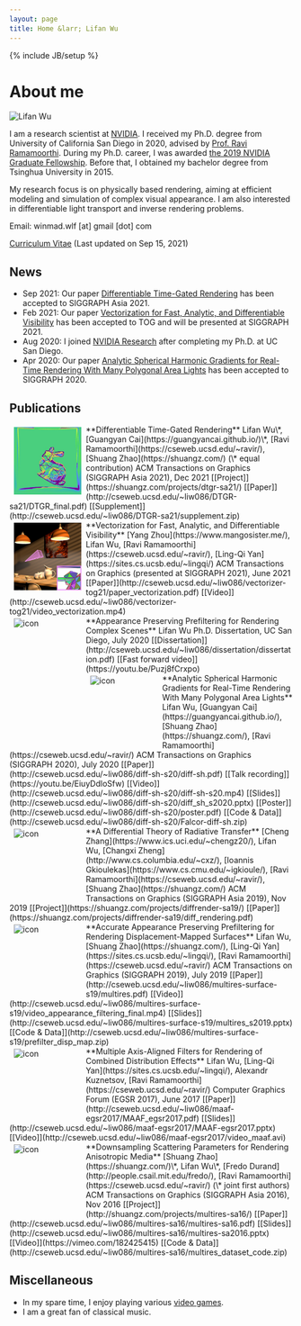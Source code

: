 ```yaml
---
layout: page
title: Home &larr; Lifan Wu
---
```

{% include JB/setup %}

# About me

<img class='inset right' src='/imgs/lifan_photo_3.jpg' title='Lifan Wu' alt='Lifan Wu' width='230px' />

I am a research scientist at [NVIDIA](https://www.nvidia.com/en-us/research/). I received my Ph.D. degree from University of California San Diego in 2020, advised by [Prof. Ravi Ramamoorthi](http://cseweb.ucsd.edu/~ravir/). During my Ph.D. career, I was awarded [the 2019 NVIDIA Graduate Fellowship](https://www.nvidia.com/en-us/research/graduate-fellowships/). Before that, I obtained my bachelor degree from Tsinghua University in 2015.

My research focus is on physically based rendering, aiming at efficient modeling and simulation of complex visual appearance. I am also interested in differentiable light transport and inverse rendering problems.

Email: winmad.wlf [at] gmail [dot] com

[Curriculum Vitae](files/cv_2021_09_15.pdf) (Last updated on Sep 15, 2021)

<div id="news">
</div>

## News
* Sep 2021: Our paper [Differentiable Time-Gated Rendering](http://cseweb.ucsd.edu/~liw086/DTGR-sa21/DTGR_final.pdf) has been accepted to SIGGRAPH Asia 2021. 
* Feb 2021: Our paper [Vectorization for Fast, Analytic, and Differentiable Visibility](http://cseweb.ucsd.edu/~liw086/vectorizer-tog21/paper_vectorization.pdf) has been accepted to TOG and will be presented at SIGGRAPH 2021.
* Aug 2020: I joined [NVIDIA Research](https://www.nvidia.com/en-us/research/) after completing my Ph.D. at UC San Diego.
* Apr 2020: Our paper [Analytic Spherical Harmonic Gradients for Real-Time Rendering With Many Polygonal Area Lights](http://cseweb.ucsd.edu/~liw086/diff-sh-s20/diff-sh.pdf) has been accepted to SIGGRAPH 2020.

<div id="research">
</div>

## Publications
<td height='120' align="left" valign="middle">
    <img src='/imgs/DTGR-sa21.jpg' width="120" height="120" hspace="8" vspace="4" border="0" align="left" alt="icon">
</td>
**Differentiable Time-Gated Rendering**   
Lifan Wu\*, [Guangyan Cai](https://guangyancai.github.io/)\*, [Ravi Ramamoorthi](https://cseweb.ucsd.edu/~ravir/), [Shuang Zhao](https://shuangz.com/) (\* equal contribution)    
ACM Transactions on Graphics (SIGGRAPH Asia 2021), Dec 2021  
[[Project]](https://shuangz.com/projects/dtgr-sa21/) 
[[Paper]](http://cseweb.ucsd.edu/~liw086/DTGR-sa21/DTGR_final.pdf)
[[Supplement]](http://cseweb.ucsd.edu/~liw086/DTGR-sa21/supplement.zip)   
<br />

<td height='120' align="left" valign="middle">
    <img src='/imgs/vectorizer-tog21.png' width="120" height="120" hspace="8" vspace="4" border="0" align="left" alt="icon">
</td>
**Vectorization for Fast, Analytic, and Differentiable Visibility**   
[Yang Zhou](https://www.mangosister.me/), Lifan Wu, [Ravi Ramamoorthi](https://cseweb.ucsd.edu/~ravir/), [Ling-Qi Yan](https://sites.cs.ucsb.edu/~lingqi/)   
ACM Transactions on Graphics (presented at SIGGRAPH 2021), June 2021  
[[Paper]](http://cseweb.ucsd.edu/~liw086/vectorizer-tog21/paper_vectorization.pdf)
[[Video]](http://cseweb.ucsd.edu/~liw086/vectorizer-tog21/video_vectorization.mp4)
<br />

<td height='120' align="left" valign="middle">
    <img src='/imgs/UCSD_Seal.png' width="120" height="120" hspace="8" vspace="4" border="0" align="left" alt="icon">
</td>
**Appearance Preserving Prefiltering for Rendering Complex Scenes**   
Lifan Wu   
Ph.D. Dissertation, UC San Diego, July 2020    
[[Dissertation]](http://cseweb.ucsd.edu/~liw086/dissertation/dissertation.pdf)
[[Fast forward video]](https://youtu.be/Puzj8fCrxpo)     
<br />

<td height='120' align="left" valign="middle">
    <img src='/imgs/diffsh-sg20.jpg' width="120" height="120" hspace="8" vspace="4" border="0" align="left" alt="icon">
</td>
**Analytic Spherical Harmonic Gradients for Real-Time Rendering With Many Polygonal Area Lights**   
Lifan Wu, [Guangyan Cai](https://guangyancai.github.io/), [Shuang Zhao](https://shuangz.com/), [Ravi Ramamoorthi](https://cseweb.ucsd.edu/~ravir/)   
ACM Transactions on Graphics (SIGGRAPH 2020), July 2020  
[[Paper]](http://cseweb.ucsd.edu/~liw086/diff-sh-s20/diff-sh.pdf)
[[Talk recording]](https://youtu.be/EiuyDdloSfw)
[[Video]](http://cseweb.ucsd.edu/~liw086/diff-sh-s20/diff-sh-s20.mp4)
[[Slides]](http://cseweb.ucsd.edu/~liw086/diff-sh-s20/diff_sh_s2020.pptx)
[[Poster]](http://cseweb.ucsd.edu/~liw086/diff-sh-s20/poster.pdf)
[[Code & Data]](http://cseweb.ucsd.edu/~liw086/diff-sh-s20/Falcor-diff-sh.zip)    
<br />

<td height='120' align="left" valign="middle">
    <img src='/imgs/diffrender-sa19.png' width="120" height="120" hspace="8" vspace="4" border="0" align="left" alt="icon">
</td>
**A Differential Theory of Radiative Transfer**   
[Cheng Zhang](https://www.ics.uci.edu/~chengz20/), Lifan Wu, [Changxi Zheng](http://www.cs.columbia.edu/~cxz/), [Ioannis Gkioulekas](https://www.cs.cmu.edu/~igkioule/),  
[Ravi Ramamoorthi](https://cseweb.ucsd.edu/~ravir/), [Shuang Zhao](https://shuangz.com/)   
ACM Transactions on Graphics (SIGGRAPH Asia 2019), Nov 2019  
[[Project]](https://shuangz.com/projects/diffrender-sa19/)
[[Paper]](https://shuangz.com/projects/diffrender-sa19/diff_rendering.pdf)    
<br />

<td height='120' align="left" valign="middle">
    <img src='/imgs/apf-s19.png' width="120" height="120" hspace="8" vspace="4" border="0" align="left" alt="icon">
</td>
**Accurate Appearance Preserving Prefiltering for Rendering Displacement-Mapped Surfaces**   
Lifan Wu, [Shuang Zhao](https://shuangz.com/), [Ling-Qi Yan](https://sites.cs.ucsb.edu/~lingqi/), [Ravi Ramamoorthi](https://cseweb.ucsd.edu/~ravir/)   
ACM Transactions on Graphics (SIGGRAPH 2019), July 2019  
[[Paper]](http://cseweb.ucsd.edu/~liw086/multires-surface-s19/multires.pdf) [[Video]](http://cseweb.ucsd.edu/~liw086/multires-surface-s19/video_appearance_filtering_final.mp4) 
[[Slides]](http://cseweb.ucsd.edu/~liw086/multires-surface-s19/multires_s2019.pptx)
[[Code & Data]](http://cseweb.ucsd.edu/~liw086/multires-surface-s19/prefilter_disp_map.zip)    
<br />

<td height='120' align="left" valign="middle">
    <img src='/imgs/maaf-egsr2017.png' width="120" height="120" hspace="8" vspace="4" border="0" align="left" alt="icon">
</td>
**Multiple Axis-Aligned Filters for Rendering of Combined Distribution Effects**   
Lifan Wu, [Ling-Qi Yan](https://sites.cs.ucsb.edu/~lingqi/), Alexandr Kuznetsov, [Ravi Ramamoorthi](https://cseweb.ucsd.edu/~ravir/)   
Computer Graphics Forum (EGSR 2017), June 2017   
[[Paper]](http://cseweb.ucsd.edu/~liw086/maaf-egsr2017/MAAF_egsr2017.pdf) [[Slides]](http://cseweb.ucsd.edu/~liw086/maaf-egsr2017/MAAF-egsr2017.pptx) [[Video]](http://cseweb.ucsd.edu/~liw086/maaf-egsr2017/video_maaf.avi)    
<br />

<td height='120' align="left" valign="middle">
    <img src='/imgs/multires-sa16.png' width="120" height="120" hspace="8" vspace="4" border="0" align="left" alt="icon">
</td>
**Downsampling Scattering Parameters for Rendering Anisotropic Media**   
[Shuang Zhao](https://shuangz.com/)\*, Lifan Wu\*, [Fredo Durand](http://people.csail.mit.edu/fredo/), [Ravi Ramamoorthi](https://cseweb.ucsd.edu/~ravir/)   
(\* joint first authors)   
ACM Transactions on Graphics (SIGGRAPH Asia 2016), Nov 2016   
[[Project]](http://shuangz.com/projects/multires-sa16/) [[Paper]](http://cseweb.ucsd.edu/~liw086/multires-sa16/multires-sa16.pdf) [[Slides]](http://cseweb.ucsd.edu/~liw086/multires-sa16/multires-sa2016.pptx) [[Video]](https://vimeo.com/182425415) [[Code & Data]](http://cseweb.ucsd.edu/~liw086/multires-sa16/multires_dataset_code.zip)    
<br />

<div id="miscellaneous">
</div>

## Miscellaneous
* In my spare time, I enjoy playing various [video games](/phd-games).
* I am a great fan of classical music.
